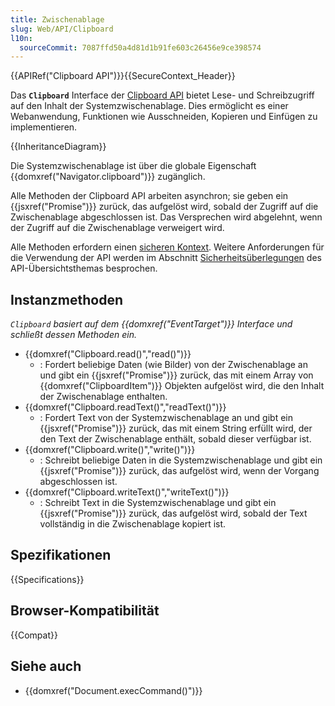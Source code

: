 ```yaml
---
title: Zwischenablage
slug: Web/API/Clipboard
l10n:
  sourceCommit: 7087ffd50a4d81d1b91fe603c26456e9ce398574
---
```


{{APIRef("Clipboard API")}}{{SecureContext_Header}}

Das **`Clipboard`** Interface der [Clipboard API](/de/docs/Web/API/Clipboard_API) bietet Lese- und Schreibzugriff auf den Inhalt der Systemzwischenablage.
Dies ermöglicht es einer Webanwendung, Funktionen wie Ausschneiden, Kopieren und Einfügen zu implementieren.

{{InheritanceDiagram}}

Die Systemzwischenablage ist über die globale Eigenschaft {{domxref("Navigator.clipboard")}} zugänglich.

Alle Methoden der Clipboard API arbeiten asynchron; sie geben ein {{jsxref("Promise")}} zurück, das aufgelöst wird, sobald der Zugriff auf die Zwischenablage abgeschlossen ist.
Das Versprechen wird abgelehnt, wenn der Zugriff auf die Zwischenablage verweigert wird.

Alle Methoden erfordern einen [sicheren Kontext](/de/docs/Web/Security/Secure_Contexts).
Weitere Anforderungen für die Verwendung der API werden im Abschnitt [Sicherheitsüberlegungen](/de/docs/Web/API/Clipboard_API#security_considerations) des API-Übersichtsthemas besprochen.

## Instanzmethoden

_`Clipboard` basiert auf dem {{domxref("EventTarget")}} Interface und schließt dessen Methoden ein._

- {{domxref("Clipboard.read()","read()")}}
  - : Fordert beliebige Daten (wie Bilder) von der Zwischenablage an und gibt ein {{jsxref("Promise")}} zurück, das mit einem Array von {{domxref("ClipboardItem")}} Objekten aufgelöst wird, die den Inhalt der Zwischenablage enthalten.
- {{domxref("Clipboard.readText()","readText()")}}
  - : Fordert Text von der Systemzwischenablage an und gibt ein {{jsxref("Promise")}} zurück, das mit einem String erfüllt wird, der den Text der Zwischenablage enthält, sobald dieser verfügbar ist.
- {{domxref("Clipboard.write()","write()")}}
  - : Schreibt beliebige Daten in die Systemzwischenablage und gibt ein {{jsxref("Promise")}} zurück, das aufgelöst wird, wenn der Vorgang abgeschlossen ist.
- {{domxref("Clipboard.writeText()","writeText()")}}
  - : Schreibt Text in die Systemzwischenablage und gibt ein {{jsxref("Promise")}} zurück, das aufgelöst wird, sobald der Text vollständig in die Zwischenablage kopiert ist.

## Spezifikationen

{{Specifications}}

## Browser-Kompatibilität

{{Compat}}

## Siehe auch

- {{domxref("Document.execCommand()")}}
